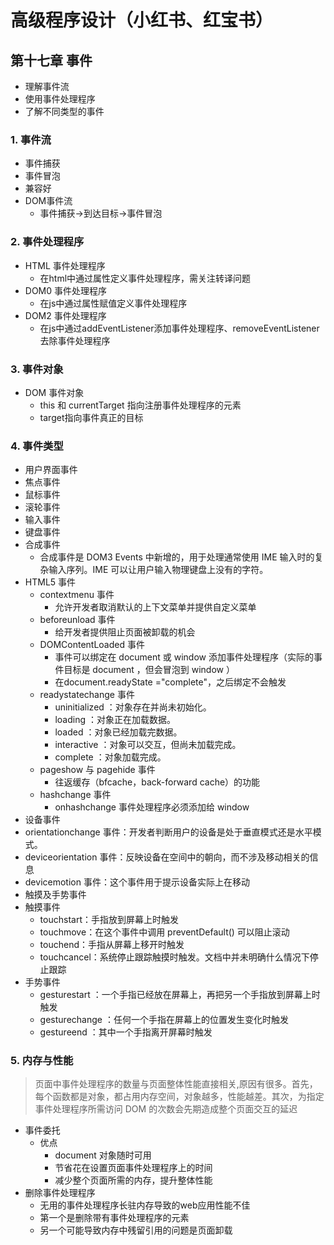 # 高级程序设计（小红书、红宝书）
## 第十七章 事件

- 理解事件流
- 使用事件处理程序
- 了解不同类型的事件

### 1. 事件流

 - 事件捕获
 - 事件冒泡
  - 兼容好
 - DOM事件流
   - 事件捕获->到达目标->事件冒泡
### 2. 事件处理程序

- HTML 事件处理程序
  - 在html中通过属性定义事件处理程序，需关注转译问题
- DOM0 事件处理程序
  - 在js中通过属性赋值定义事件处理程序
- DOM2 事件处理程序
  - 在js中通过addEventListener添加事件处理程序、removeEventListener去除事件处理程序

### 3. 事件对象

- DOM 事件对象
  -  this 和 currentTarget 指向注册事件处理程序的元素
  -  target指向事件真正的目标

### 4. 事件类型

- 用户界面事件
- 焦点事件
- 鼠标事件
- 滚轮事件
- 输入事件
- 键盘事件
- 合成事件
  - 合成事件是 DOM3 Events 中新增的，用于处理通常使用 IME 输入时的复杂输入序列。IME 可以让用户输入物理键盘上没有的字符。
- HTML5 事件
  - contextmenu 事件
    - 允许开发者取消默认的上下文菜单并提供自定义菜单
  - beforeunload 事件
    - 给开发者提供阻止页面被卸载的机会 
  - DOMContentLoaded 事件
    - 事件可以绑定在 document 或 window 添加事件处理程序（实际的事件目标是 document ，但会冒泡到 window ）
    - 在document.readyState ="complete"，之后绑定不会触发
  - readystatechange 事件
    - uninitialized ：对象存在并尚未初始化。
    - loading ：对象正在加载数据。
    - loaded ：对象已经加载完数据。
    - interactive ：对象可以交互，但尚未加载完成。
    - complete ：对象加载完成。
  - pageshow 与 pagehide 事件
    - 往返缓存（bfcache，back-forward cache）的功能
  - hashchange 事件
    - onhashchange 事件处理程序必须添加给 window 
 - 设备事件
  - orientationchange 事件：开发者判断用户的设备是处于垂直模式还是水平模式。
  - deviceorientation 事件：反映设备在空间中的朝向，而不涉及移动相关的信息
  - devicemotion 事件：这个事件用于提示设备实际上在移动
 - 触摸及手势事件
  - 触摸事件
    - touchstart：手指放到屏幕上时触发
    - touchmove：在这个事件中调用 preventDefault() 可以阻止滚动
    - touchend：手指从屏幕上移开时触发
    - touchcancel：系统停止跟踪触摸时触发。文档中并未明确什么情况下停止跟踪
  - 手势事件
    - gesturestart ：一个手指已经放在屏幕上，再把另一个手指放到屏幕上时触发
    - gesturechange ：任何一个手指在屏幕上的位置发生变化时触发
    - gestureend ：其中一个手指离开屏幕时触发

### 5. 内存与性能

> 页面中事件处理程序的数量与页面整体性能直接相关,原因有很多。首先，每个函数都是对象，都占用内存空间，对象越多，性能越差。其次，为指定事件处理程序所需访问 DOM 的次数会先期造成整个页面交互的延迟

- 事件委托
  - 优点
    - document 对象随时可用
    - 节省花在设置页面事件处理程序上的时间
    - 减少整个页面所需的内存，提升整体性能 
- 删除事件处理程序
  - 无用的事件处理程序长驻内存导致的web应用性能不佳
  - 第一个是删除带有事件处理程序的元素
  - 另一个可能导致内存中残留引用的问题是页面卸载 
